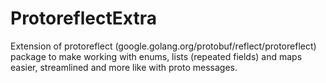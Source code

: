 # ProtoreflectExtra

Extension of protoreflect (google.golang.org/protobuf/reflect/protoreflect) package to make working with enums, lists (repeated fields) and maps easier, streamlined and more like with proto messages.
